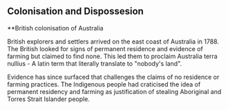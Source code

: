 ## Colonisation and Dispossesion


**British colonisation of Australia

British explorers and settlers arrived on the east coast of Australia in 1788. The British looked for signs of permanent residence and evidence of farming but claimed to find none. This led them to proclaim Australia terra nullius - A latin term that literally translate to "nobody's land".

Evidence has since surfaced that challenges the claims of no residence or farming practices. The Indigenous people had craticised the idea of permanent residency and farming as justification of stealing Aboriginal and Torres Strait Islander people.